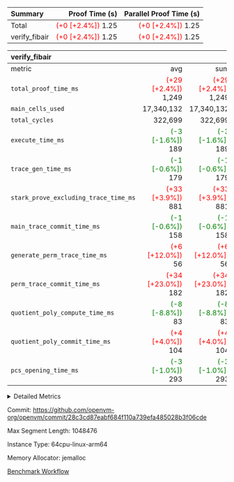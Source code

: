 | Summary | Proof Time (s) | Parallel Proof Time (s) |
|:---|---:|---:|
| Total | <span style='color: red'>(+0 [+2.4%])</span> 1.25 | <span style='color: red'>(+0 [+2.4%])</span> 1.25 |
| verify_fibair | <span style='color: red'>(+0 [+2.4%])</span> 1.25 | <span style='color: red'>(+0 [+2.4%])</span> 1.25 |


| verify_fibair |||||
|:---|---:|---:|---:|---:|
|metric|avg|sum|max|min|
| `total_proof_time_ms ` | <span style='color: red'>(+29 [+2.4%])</span> 1,249 | <span style='color: red'>(+29 [+2.4%])</span> 1,249 | <span style='color: red'>(+29 [+2.4%])</span> 1,249 | <span style='color: red'>(+29 [+2.4%])</span> 1,249 |
| `main_cells_used     ` |  17,340,132 |  17,340,132 |  17,340,132 |  17,340,132 |
| `total_cycles        ` |  322,699 |  322,699 |  322,699 |  322,699 |
| `execute_time_ms     ` | <span style='color: green'>(-3 [-1.6%])</span> 189 | <span style='color: green'>(-3 [-1.6%])</span> 189 | <span style='color: green'>(-3 [-1.6%])</span> 189 | <span style='color: green'>(-3 [-1.6%])</span> 189 |
| `trace_gen_time_ms   ` | <span style='color: green'>(-1 [-0.6%])</span> 179 | <span style='color: green'>(-1 [-0.6%])</span> 179 | <span style='color: green'>(-1 [-0.6%])</span> 179 | <span style='color: green'>(-1 [-0.6%])</span> 179 |
| `stark_prove_excluding_trace_time_ms` | <span style='color: red'>(+33 [+3.9%])</span> 881 | <span style='color: red'>(+33 [+3.9%])</span> 881 | <span style='color: red'>(+33 [+3.9%])</span> 881 | <span style='color: red'>(+33 [+3.9%])</span> 881 |
| `main_trace_commit_time_ms` | <span style='color: green'>(-1 [-0.6%])</span> 158 | <span style='color: green'>(-1 [-0.6%])</span> 158 | <span style='color: green'>(-1 [-0.6%])</span> 158 | <span style='color: green'>(-1 [-0.6%])</span> 158 |
| `generate_perm_trace_time_ms` | <span style='color: red'>(+6 [+12.0%])</span> 56 | <span style='color: red'>(+6 [+12.0%])</span> 56 | <span style='color: red'>(+6 [+12.0%])</span> 56 | <span style='color: red'>(+6 [+12.0%])</span> 56 |
| `perm_trace_commit_time_ms` | <span style='color: red'>(+34 [+23.0%])</span> 182 | <span style='color: red'>(+34 [+23.0%])</span> 182 | <span style='color: red'>(+34 [+23.0%])</span> 182 | <span style='color: red'>(+34 [+23.0%])</span> 182 |
| `quotient_poly_compute_time_ms` | <span style='color: green'>(-8 [-8.8%])</span> 83 | <span style='color: green'>(-8 [-8.8%])</span> 83 | <span style='color: green'>(-8 [-8.8%])</span> 83 | <span style='color: green'>(-8 [-8.8%])</span> 83 |
| `quotient_poly_commit_time_ms` | <span style='color: red'>(+4 [+4.0%])</span> 104 | <span style='color: red'>(+4 [+4.0%])</span> 104 | <span style='color: red'>(+4 [+4.0%])</span> 104 | <span style='color: red'>(+4 [+4.0%])</span> 104 |
| `pcs_opening_time_ms ` | <span style='color: green'>(-3 [-1.0%])</span> 293 | <span style='color: green'>(-3 [-1.0%])</span> 293 | <span style='color: green'>(-3 [-1.0%])</span> 293 | <span style='color: green'>(-3 [-1.0%])</span> 293 |



<details>
<summary>Detailed Metrics</summary>

|  | verify_program_compile_ms | total_cells | stark_prove_excluding_trace_time_ms | quotient_poly_compute_time_ms | quotient_poly_commit_time_ms | perm_trace_commit_time_ms | pcs_opening_time_ms | main_trace_commit_time_ms |
| --- | --- | --- | --- | --- | --- | --- | --- |
|  | 7 | 65,536 | 36 | 1 | 6 | 0 | 20 | 7 | 

| air_name | rows | quotient_deg | main_cols | interactions | constraints | cells |
| --- | --- | --- | --- | --- | --- | --- |
| AccessAdapterAir<2> |  | 2 |  | 5 | 12 |  | 
| AccessAdapterAir<4> |  | 2 |  | 5 | 12 |  | 
| AccessAdapterAir<8> |  | 2 |  | 5 | 12 |  | 
| FibonacciAir | 32,768 | 1 | 2 |  | 5 | 65,536 | 
| FriReducedOpeningAir |  | 2 |  | 39 | 71 |  | 
| JalRangeCheckAir |  | 2 |  | 9 | 14 |  | 
| NativePoseidon2Air<BabyBearParameters>, 1> |  | 2 |  | 136 | 572 |  | 
| PhantomAir |  | 2 |  | 3 | 5 |  | 
| ProgramAir |  | 1 |  | 1 | 4 |  | 
| VariableRangeCheckerAir |  | 1 |  | 1 | 4 |  | 
| VmAirWrapper<AluNativeAdapterAir, FieldArithmeticCoreAir> |  | 2 |  | 15 | 27 |  | 
| VmAirWrapper<BranchNativeAdapterAir, BranchEqualCoreAir<1> |  | 2 |  | 11 | 25 |  | 
| VmAirWrapper<NativeAdapterAir<2, 0>, PublicValuesCoreAir> |  | 2 |  | 11 | 29 |  | 
| VmAirWrapper<NativeLoadStoreAdapterAir<1>, NativeLoadStoreCoreAir<1> |  | 2 |  | 15 | 20 |  | 
| VmAirWrapper<NativeLoadStoreAdapterAir<4>, NativeLoadStoreCoreAir<4> |  | 2 |  | 15 | 20 |  | 
| VmAirWrapper<NativeVectorizedAdapterAir<4>, FieldExtensionCoreAir> |  | 2 |  | 15 | 27 |  | 
| VmConnectorAir |  | 2 |  | 5 | 11 |  | 
| VolatileBoundaryAir |  | 2 |  | 7 | 19 |  | 

| group | trace_gen_time_ms | total_proof_time_ms | total_cycles | total_cells | stark_prove_excluding_trace_time_ms | quotient_poly_compute_time_ms | quotient_poly_commit_time_ms | perm_trace_commit_time_ms | pcs_opening_time_ms | main_trace_commit_time_ms | main_cells_used | generate_perm_trace_time_ms | fri.log_blowup | execute_time_ms |
| --- | --- | --- | --- | --- | --- | --- | --- | --- | --- | --- | --- | --- | --- | --- |
| verify_fibair | 179 | 1,249 | 322,699 | 62,474,410 | 881 | 83 | 104 | 182 | 293 | 158 | 17,340,132 | 56 | 1 | 189 | 

| group | air_name | rows | prep_cols | perm_cols | main_cols | cells |
| --- | --- | --- | --- | --- | --- | --- |
| verify_fibair | AccessAdapterAir<2> | 131,072 |  | 16 | 11 | 3,538,944 | 
| verify_fibair | AccessAdapterAir<4> | 65,536 |  | 16 | 13 | 1,900,544 | 
| verify_fibair | AccessAdapterAir<8> | 128 |  | 16 | 17 | 4,224 | 
| verify_fibair | FriReducedOpeningAir | 2,048 |  | 84 | 27 | 227,328 | 
| verify_fibair | JalRangeCheckAir | 32,768 |  | 28 | 12 | 1,310,720 | 
| verify_fibair | NativePoseidon2Air<BabyBearParameters>, 1> | 32,768 |  | 312 | 398 | 23,265,280 | 
| verify_fibair | PhantomAir | 16,384 |  | 12 | 6 | 294,912 | 
| verify_fibair | ProgramAir | 8,192 |  | 8 | 10 | 147,456 | 
| verify_fibair | VariableRangeCheckerAir | 262,144 | 2 | 8 | 1 | 2,359,296 | 
| verify_fibair | VmAirWrapper<AluNativeAdapterAir, FieldArithmeticCoreAir> | 262,144 |  | 36 | 29 | 17,039,360 | 
| verify_fibair | VmAirWrapper<BranchNativeAdapterAir, BranchEqualCoreAir<1> | 32,768 |  | 28 | 23 | 1,671,168 | 
| verify_fibair | VmAirWrapper<NativeLoadStoreAdapterAir<1>, NativeLoadStoreCoreAir<1> | 65,536 |  | 40 | 21 | 3,997,696 | 
| verify_fibair | VmAirWrapper<NativeLoadStoreAdapterAir<4>, NativeLoadStoreCoreAir<4> | 32,768 |  | 40 | 27 | 2,195,456 | 
| verify_fibair | VmAirWrapper<NativeVectorizedAdapterAir<4>, FieldExtensionCoreAir> | 32,768 |  | 36 | 38 | 2,424,832 | 
| verify_fibair | VmConnectorAir | 2 | 1 | 16 | 5 | 42 | 
| verify_fibair | VolatileBoundaryAir | 65,536 |  | 20 | 12 | 2,097,152 | 

| group | trace_height_constraint | weighted_sum | threshold |
| --- | --- | --- | --- |
| verify_fibair | 0 | 1,085,444 | 2,013,265,921 | 
| verify_fibair | 1 | 5,411,200 | 2,013,265,921 | 
| verify_fibair | 2 | 542,722 | 2,013,265,921 | 
| verify_fibair | 3 | 5,476,612 | 2,013,265,921 | 
| verify_fibair | 4 | 65,536 | 2,013,265,921 | 
| verify_fibair | 5 | 12,851,850 | 2,013,265,921 | 

| trace_height_constraint | threshold |
| --- | --- |
| 0 | 2,013,265,921 | 

</details>


Commit: https://github.com/openvm-org/openvm/commit/28c3cd87eabf684f110a739efa485028b3f06cde

Max Segment Length: 1048476

Instance Type: 64cpu-linux-arm64

Memory Allocator: jemalloc

[Benchmark Workflow](https://github.com/openvm-org/openvm/actions/runs/16277640981)
